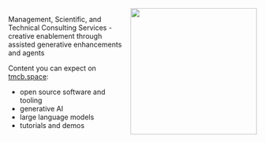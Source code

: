 <img align="right" src="https://gist.github.com/0-vortex/3ba0d05bcd4afdbd0f2bf20542caf682/raw/1c82495deeb0375273c2ae3421cfad9d9fbf3f57/logo-animated.gif" width="256"/>

Management, Scientific, and Technical Consulting Services - creative enablement through assisted generative enhancements and agents

Content you can expect on [tmcb.space](https://tmcb.space):

- open source software and tooling
- generative AI
- large language models
- tutorials and demos

